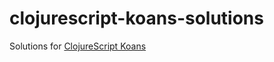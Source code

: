 # clojurescript-koans-solutions
Solutions for [ClojureScript Koans](http://clojurescriptkoans.com/)
